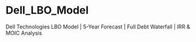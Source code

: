 # Dell_LBO_Model
Dell Technologies LBO Model | 5-Year Forecast | Full Debt Waterfall | IRR &amp; MOIC Analysis

